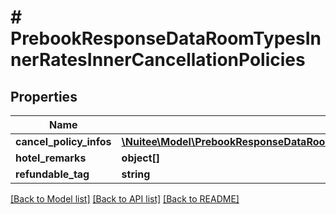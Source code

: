 # # PrebookResponseDataRoomTypesInnerRatesInnerCancellationPolicies

## Properties

Name | Type | Description | Notes
------------ | ------------- | ------------- | -------------
**cancel_policy_infos** | [**\Nuitee\Model\PrebookResponseDataRoomTypesInnerRatesInnerCancellationPoliciesCancelPolicyInfosInner[]**](PrebookResponseDataRoomTypesInnerRatesInnerCancellationPoliciesCancelPolicyInfosInner.md) |  | [optional]
**hotel_remarks** | **object[]** |  | [optional]
**refundable_tag** | **string** |  | [optional]

[[Back to Model list]](../../README.md#models) [[Back to API list]](../../README.md#endpoints) [[Back to README]](../../README.md)
